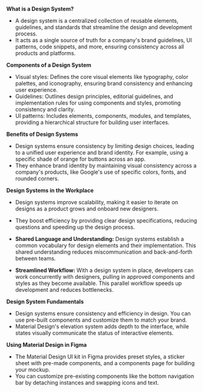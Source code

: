 
**What is a Design System?**
- A design system is a centralized collection of reusable elements, guidelines, and standards that streamline the design and development process.
- It acts as a single source of truth for a company's brand guidelines, UI patterns, code snippets, and more, ensuring consistency across all products and platforms.

**Components of a Design System**
- Visual styles: Defines the core visual elements like typography, color palettes, and iconography, ensuring brand consistency and enhancing user experience.
- Guidelines: Outlines design principles, editorial guidelines, and implementation rules for using components and styles, promoting consistency and clarity.
-  UI patterns: Includes elements, components, modules, and templates, providing a hierarchical structure for building user interfaces.

**Benefits of Design Systems**
- Design systems ensure consistency by limiting design choices, leading to a unified user experience and brand identity. For example, using a specific shade of orange for buttons across an app.
- They enhance brand identity by maintaining visual consistency across a company's products, like Google's use of specific colors, fonts, and rounded corners.

**Design Systems in the Workplace**
- Design systems improve scalability, making it easier to iterate on designs as a product grows and onboard new designers.
- They boost efficiency by providing clear design specifications, reducing questions and speeding up the design process.

- **Shared Language and Understanding:** Design systems establish a common vocabulary for design elements and their implementation. This shared understanding reduces miscommunication and back-and-forth between teams.

- **Streamlined Workflow:** With a design system in place, developers can work concurrently with designers, pulling in approved components and styles as they become available. This parallel workflow speeds up development and reduces bottlenecks.

**Design System Fundamentals**
- Design systems ensure consistency and efficiency in design. You can use pre-built components and customize them to match your brand.
- Material Design's elevation system adds depth to the interface, while states visually communicate the status of interactive elements.

**Using Material Design in Figma**
- The Material Design UI kit in Figma provides preset styles, a sticker sheet with pre-made components, and a components page for building your mockup.
- You can customize pre-existing components like the bottom navigation bar by detaching instances and swapping icons and text.